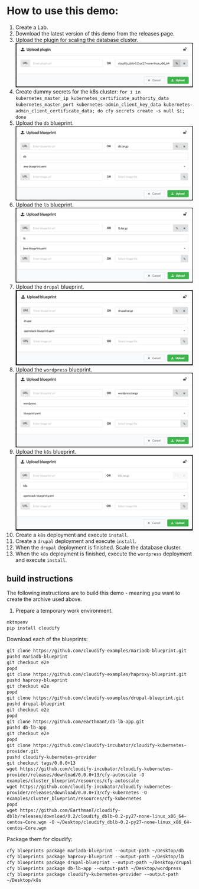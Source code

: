 # How to use this demo:

1. Create a Lab.
2. Download the latest version of this demo from the releases page.
3. Upload the plugin for scaling the database cluster. ![upload dblb plugin][uploadplugin]
4. Create dummy secrets for the k8s cluster: `for i in kubernetes_master_ip kubernetes_certificate_authority_data kubernetes_master_port kubernetes-admin_client_key_data kubernetes-admin_client_certificate_data; do cfy secrets create -s null $i; done`
5. Upload the `db` blueprint. ![upload db blueprint][uploaddb]
6. Upload the `lb` blueprint. ![upload lb blueprint][uploadlb]
7. Upload the `drupal` blueprint. ![upload drupal blueprint][uploaddp]
8. Upload the `wordpress` blueprint. ![upload wordpress blueprint][uploadwp]
9. Upload the `k8s` blueprint. ![upload k8s blueprint][uploadk8s]
10. Create a `k8s` deployment and execute `install`.
11. Create a `drupal` deployment and execute `install`.
12. When the `drupal` deployment is finished. Scale the database cluster.
13. When the `k8s` deployment is finished, execute the `wordpress` deployment and execute `install`.


##  build instructions

The following instructions are to build this demo - meaning you want to create the archive used above.

1. Prepare a temporary work environment.
```
mktmpenv
pip install cloudify
```

Download each of the blueprints:
```
git clone https://github.com/cloudify-examples/mariadb-blueprint.git
pushd mariadb-blueprint
git checkout e2e
popd
git clone https://github.com/cloudify-examples/haproxy-blueprint.git
pushd haproxy-blueprint
git checkout e2e
popd
git clone https://github.com/cloudify-examples/drupal-blueprint.git
pushd drupal-blueprint
git checkout e2e
popd
git clone https://github.com/earthmant/db-lb-app.git
pushd db-lb-app
git checkout e2e
popd
git clone https://github.com/cloudify-incubator/cloudify-kubernetes-provider.git
pushd cloudify-kubernetes-provider
git checkout tags/0.0.0+13
wget https://github.com/cloudify-incubator/cloudify-kubernetes-provider/releases/download/0.0.0+13/cfy-autoscale -O examples/cluster_blueprint/resources/cfy-autoscale
wget https://github.com/cloudify-incubator/cloudify-kubernetes-provider/releases/download/0.0.0+13/cfy-kubernetes -O examples/cluster_blueprint/resources/cfy-kubernetes
popd
wget https://github.com/EarthmanT/cloudify-dblb/releases/download/0.2/cloudify_dblb-0.2-py27-none-linux_x86_64-centos-Core.wgn -O ~/Desktop/cloudify_dblb-0.2-py27-none-linux_x86_64-centos-Core.wgn
```

Package them for cloudify:
```
cfy blueprints package mariadb-blueprint --output-path ~/Desktop/db
cfy blueprints package haproxy-blueprint --output-path ~/Desktop/lb
cfy blueprints package drupal-blueprint --output-path ~/Desktop/drupal
cfy blueprints package db-lb-app --output-path ~/Desktop/wordpress
cfy blueprints package cloudify-kubernetes-provider --output-path ~/Desktop/k8s
```

[uploadplugin]: https://github.com/EarthmanT/e2e/raw/master/images/step3.png "Upload dblb Plugin"
[uploaddb]: https://github.com/EarthmanT/e2e/raw/master/images/step5.png "Upload db Blueprint"
[uploadlb]: https://github.com/EarthmanT/e2e/raw/master/images/step6.png "Upload lb Blueprint"
[uploaddp]: https://github.com/EarthmanT/e2e/raw/master/images/step7.png "Upload drupal Blueprint"
[uploadwp]: https://github.com/EarthmanT/e2e/raw/master/images/step8.png "Upload wordpress Blueprint"
[uploadk8s]: https://github.com/EarthmanT/e2e/raw/master/images/step9.png "Upload k8s Blueprint"
